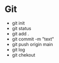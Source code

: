 # Git
* git init
* git status
* git add .
* git commit -m "text"
* git push origin main
* git log
* git chekout
